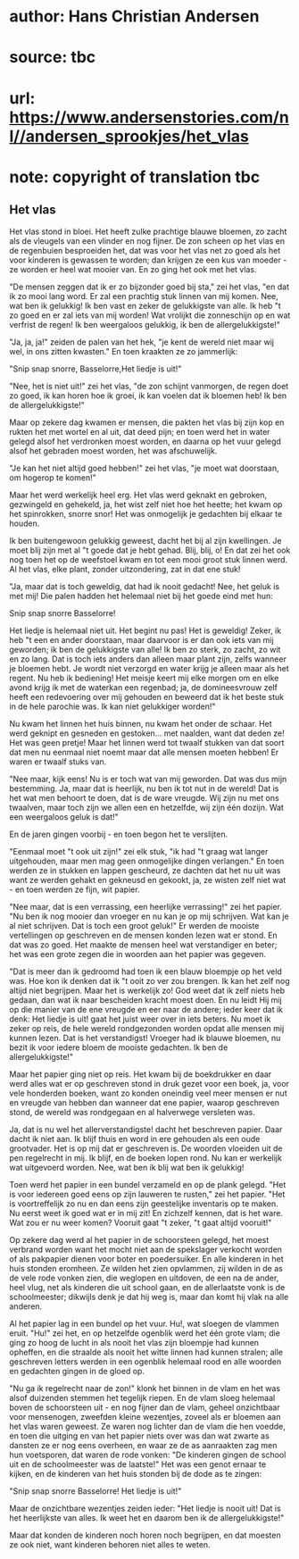 # author: Hans Christian Andersen
# source: tbc
# url: https://www.andersenstories.com/nl//andersen_sprookjes/het_vlas
# note: copyright of translation tbc

## Het vlas 

Het vlas stond in bloei. Het heeft zulke prachtige blauwe bloemen, zo
zacht als de vleugels van een vlinder en nog fijner. De zon scheen op
het vlas en de regenbuien besproeiden het, dat was voor het vlas net zo
goed als het voor kinderen is gewassen te worden; dan krijgen ze een kus
van moeder - ze worden er heel wat mooier van. En zo ging het ook met
het vlas.

"De mensen zeggen dat ik er zo bijzonder goed bij sta," zei het vlas,
"en dat ik zo mooi lang word. Er zal een prachtig stuk linnen van mij
komen. Nee, wat ben ik gelukkig! Ik ben vast en zeker de gelukkigste van
alle. Ik heb "t zo goed en er zal iets van mij worden! Wat vrolijkt die
zonneschijn op en wat verfrist de regen! Ik ben weergaloos gelukkig, ik
ben de allergelukkigste!"

"Ja, ja, ja!" zeiden de palen van het hek, "je kent de wereld niet
maar wij wel, in ons zitten kwasten." En toen kraakten ze zo
jammerlijk:

"Snip snap snorre, Basselorre,Het liedje is uit!"

"Nee, het is niet uit!" zei het vlas, "de zon schijnt vanmorgen, de
regen doet zo goed, ik kan horen hoe ik groei, ik kan voelen dat ik
bloemen heb! Ik ben de allergelukkigste!"

Maar op zekere dag kwamen er mensen, die pakten het vlas bij zijn kop en
rukten het met wortel en al uit, dat deed pijn; en toen werd het in
water gelegd alsof het verdronken moest worden, en daarna op het vuur
gelegd alsof het gebraden moest worden, het was afschuwelijk.

"Je kan het niet altijd goed hebben!" zei het vlas, "je moet wat
doorstaan, om hogerop te komen!"

Maar het werd werkelijk heel erg. Het vlas werd geknakt en gebroken,
gezwingeld en gehekeld, ja, het wist zelf niet hoe het heette; het kwam
op het spinrokken, snorre snor! Het was onmogelijk je gedachten bij
elkaar te houden.

Ik ben buitengewoon gelukkig geweest, dacht het bij al zijn kwellingen.
Je moet blij zijn met al "t goede dat je hebt gehad. Blij, blij, o! En
dat zei het ook nog toen het op de weefstoel kwam en tot een mooi groot
stuk linnen werd. Al het vlas, elke plant, zonder uitzondering, zat in
dat ene stuk!

"Ja, maar dat is toch geweldig, dat had ik nooit gedacht! Nee, het
geluk is met mij! Die palen hadden het helemaal niet bij het goede eind
met hun:

Snip snap snorre Basselorre!

Het liedje is helemaal niet uit. Het begint nu pas! Het is geweldig!
Zeker, ik heb "t een en ander doorstaan, maar daarvoor is er dan ook
iets van mij geworden; ik ben de gelukkigste van alle! Ik ben zo sterk,
zo zacht, zo wit en zo lang. Dat is toch iets anders dan alleen maar
plant zijn, zelfs wanneer je bloemen hebt. Je wordt niet verzorgd en
water krijg je alleen maar als het regent. Nu heb ik bediening! Het
meisje keert mij elke morgen om en elke avond krijg ik met de waterkan
een regenbad; ja, de domineesvrouw zelf heeft een redevoering over mij
gehouden en beweerd dat ik het beste stuk in de hele parochie was. Ik
kan niet gelukkiger worden!"

Nu kwam het linnen het huis binnen, nu kwam het onder de schaar. Het
werd geknipt en gesneden en gestoken... met naalden, want dat deden ze!
Het was geen pretje! Maar het linnen werd tot twaalf stukken van dat
soort dat men nu eenmaal niet noemt maar dat alle mensen moeten hebben!
Er waren er twaalf stuks van.

"Nee maar, kijk eens! Nu is er toch wat van mij geworden. Dat was dus
mijn bestemming. Ja, maar dat is heerlijk, nu ben ik tot nut in de
wereld! Dat is het wat men behoort te doen, dat is de ware vreugde. Wij
zijn nu met ons twaalven, maar toch zijn we allen een en hetzelfde, wij
zijn één dozijn. Wat een weergaloos geluk is dat!"

En de jaren gingen voorbij - en toen begon het te verslijten.

"Eenmaal moet "t ook uit zijn!" zei elk stuk, "ik had "t graag wat
langer uitgehouden, maar men mag geen onmogelijke dingen verlangen." En
toen werden ze in stukken en lappen gescheurd, ze dachten dat het nu uit
was want ze werden gehakt en gekneusd en gekookt, ja, ze wisten zelf
niet wat - en toen werden ze fijn, wit papier.

"Nee maar, dat is een verrassing, een heerlijke verrassing!" zei het
papier. "Nu ben ik nog mooier dan vroeger en nu kan je op mij
schrijven. Wat kan je al niet schrijven. Dat is toch een groot geluk!"
Er werden de mooiste vertellingen op geschreven en de mensen konden
lezen wat er stond. En dat was zo goed. Het maakte de mensen heel wat
verstandiger en beter; het was een grote zegen die in woorden aan het
papier was gegeven.

"Dat is meer dan ik gedroomd had toen ik een blauw bloempje op het veld
was. Hoe kon ik denken dat ik "t ooit zo ver zou brengen. Ik kan het
zelf nog altijd niet begrijpen. Maar het is werkelijk zo! God weet dat
ik zelf niets heb gedaan, dan wat ik naar bescheiden kracht moest doen.
En nu leidt Hij mij op die manier van de ene vreugde en eer naar de
andere; ieder keer dat ik denk: Het liedje is uit! gaat het juist weer
over in iets beters. Nu moet ik zeker op reis, de hele wereld
rondgezonden worden opdat alle mensen mij kunnen lezen. Dat is het
verstandigst! Vroeger had ik blauwe bloemen, nu bezit ik voor iedere
bloem de mooiste gedachten. Ik ben de allergelukkigste!"

Maar het papier ging niet op reis. Het kwam bij de boekdrukker en daar
werd alles wat er op geschreven stond in druk gezet voor een boek, ja,
voor vele honderden boeken, want zo konden oneindig veel meer mensen er
nut en vreugde van hebben dan wanneer dat ene papier, waarop geschreven
stond, de wereld was rondgegaan en al halverwege versleten was.

Ja, dat is nu wel het allerverstandigste! dacht het beschreven papier.
Daar dacht ik niet aan. Ik blijf thuis en word in ere gehouden als een
oude grootvader. Het is op mij dat er geschreven is. De woorden vloeiden
uit de pen regelrecht in mij. Ik blijf, en de boeken lopen rond. Nu kan
er werkelijk wat uitgevoerd worden. Nee, wat ben ik blij wat ben ik
gelukkig!

Toen werd het papier in een bundel verzameld en op de plank gelegd.
"Het is voor iedereen goed eens op zijn lauweren te rusten," zei het
papier. "Het is voortreffelijk zo nu en dan eens zijn geestelijke
inventaris op te maken. Nu eerst weet ik goed wat er in mij zit! En
zichzelf kennen, dat is het ware. Wat zou er nu weer komen? Vooruit gaat
"t zeker, "t gaat altijd vooruit!"

Op zekere dag werd al het papier in de schoorsteen gelegd, het moest
verbrand worden want het mocht niet aan de spekslager verkocht worden of
als pakpapier dienen voor boter en poedersuiker. En alle kinderen in het
huis stonden eromheen. Ze wilden het zien opvlammen, zij wilden in de as
de vele rode vonken zien, die weglopen en uitdoven, de een na de ander,
heel vlug, net als kinderen die uit school gaan, en de allerlaatste vonk
is de schoolmeester; dikwijls denk je dat hij weg is, maar dan komt hij
vlak na alle anderen.

Al het papier lag in een bundel op het vuur. Hu!, wat sloegen de vlammen
eruit. "Hu!" zei het, en op hetzelfde ogenblik werd het één grote
vlam; die ging zo hoog de lucht in als nooit het vlas zijn bloempje had
kunnen opheffen, en die straalde als nooit het witte linnen had kunnen
stralen; alle geschreven letters werden in een ogenblik helemaal rood en
alle woorden en gedachten gingen in de gloed op.

"Nu ga ik regelrecht naar de zon!" klonk het binnen in de vlam en het
was alsof duizenden stemmen het tegelijk riepen. En de vlam sloeg
helemaal boven de schoorsteen uit - en nog fijner dan de vlam, geheel
onzichtbaar voor mensenogen, zweefden kleine wezentjes, zoveel als er
bloemen aan het vlas waren geweest. Ze waren nog lichter dan de vlam die
hen voedde, en toen die uitging en van het papier niets over was dan wat
zwarte as dansten ze er nog eens overheen, en waar ze de as aanraakten
zag men hun voetsporen, dat waren de rode vonken: "De kinderen gingen
de school uit en de schoolmeester was de laatste!" Het was een genot
ernaar te kijken, en de kinderen van het huis stonden bij de dode as te
zingen:

"Snip snap snorre Basselorre! Het liedje is uit!"

Maar de onzichtbare wezentjes zeiden ieder: "Het liedje is nooit uit!
Dat is het heerlijkste van alles. Ik weet het en daarom ben ik de
allergelukkigste!"

Maar dat konden de kinderen noch horen noch begrijpen, en dat moesten ze
ook niet, want kinderen behoren niet alles te weten.
